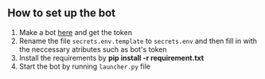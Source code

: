 
## How to set up the bot
1. Make a bot [here](https://discord.com/developers/applications) and get the token
2. Rename the file `secrets.env.template` to `secrets.env` and then fill in with the neccessary atributes such as bot's token
3. Install the requirements by **pip install -r requirement.txt**
4. Start the bot by running `launcher.py` file
